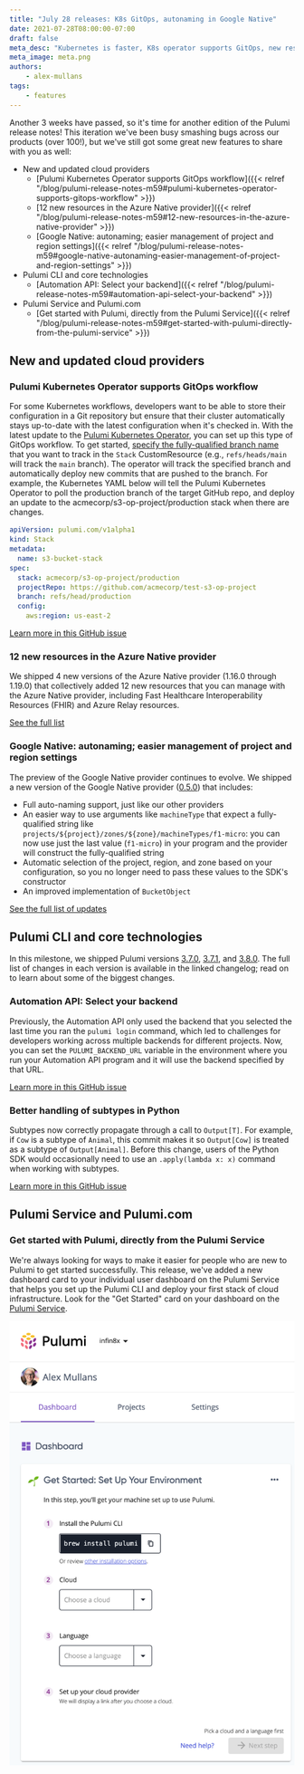 ```yaml
---
title: "July 28 releases: K8s GitOps, autonaming in Google Native"
date: 2021-07-28T08:00:00-07:00
draft: false
meta_desc: "Kubernetes is faster, K8s operator supports GitOps, new resources and functionality for Azure and Google Cloud, and easier getting started in the Pulumi Service"
meta_image: meta.png
authors:
    - alex-mullans
tags:
    - features
---
```


Another 3 weeks have passed, so it's time for another edition of the Pulumi release notes! This iteration we've been busy smashing bugs across our products (over 100!), but we've still got some great new features to share with you as well:

- New and updated cloud providers
  - [Pulumi Kubernetes Operator supports GitOps workflow]({{< relref "/blog/pulumi-release-notes-m59#pulumi-kubernetes-operator-supports-gitops-workflow" >}})
  - [12 new resources in the Azure Native provider]({{< relref "/blog/pulumi-release-notes-m59#12-new-resources-in-the-azure-native-provider" >}})
  - [Google Native: autonaming; easier management of project and region settings]({{< relref "/blog/pulumi-release-notes-m59#google-native-autonaming-easier-management-of-project-and-region-settings" >}})
- Pulumi CLI and core technologies
  - [Automation API: Select your backend]({{< relref "/blog/pulumi-release-notes-m59#automation-api-select-your-backend" >}})
- Pulumi Service and Pulumi.com
  - [Get started with Pulumi, directly from the Pulumi Service]({{< relref "/blog/pulumi-release-notes-m59#get-started-with-pulumi-directly-from-the-pulumi-service" >}})

<!--more-->

## New and updated cloud providers

### Pulumi Kubernetes Operator supports GitOps workflow

For some Kubernetes workflows, developers want to be able to store their configuration in a Git repository but ensure that their cluster automatically stays up-to-date with the latest configuration when it's checked in. With the latest update to the [Pulumi Kubernetes Operator](https://github.com/pulumi/pulumi-kubernetes-operator), you can set up this type of GitOps workflow. To get started, [specify the fully-qualified branch name](https://github.com/pulumi/pulumi-kubernetes-operator/blob/80398a85958215a7c2c87e9ce30c69998f6cdba9/pkg/apis/pulumi/v1alpha1/stack_types.go#L99-L101) that you want to track in the `Stack` CustomResource (e.g., `refs/heads/main` will track the `main` branch). The operator will track the specified branch and automatically deploy new commits that are pushed to the branch. For example, the Kubernetes YAML below will tell the Pulumi Kubernetes Operator to poll the production branch of the target GitHub repo, and deploy an update to the acmecorp/s3-op-project/production stack when there are changes.

```yaml
apiVersion: pulumi.com/v1alpha1
kind: Stack
metadata:
  name: s3-bucket-stack
spec:
  stack: acmecorp/s3-op-project/production
  projectRepo: https://github.com/acmecorp/test-s3-op-project
  branch: refs/head/production
  config:
    aws:region: us-east-2
```

[Learn more in this GitHub issue](https://github.com/pulumi/pulumi-kubernetes-operator/issues/50)

### 12 new resources in the Azure Native provider

We shipped 4 new versions of the Azure Native provider (1.16.0 through 1.19.0) that collectively added 12 new resources that you can manage with the Azure Native provider, including Fast Healthcare Interoperability Resources (FHIR) and Azure Relay resources.

[See the full list](https://github.com/pulumi/pulumi-azure-native/blob/master/CHANGELOG.md#1190-2021-07-22)

### Google Native: autonaming; easier management of project and region settings

The preview of the Google Native provider continues to evolve. We shipped a new version of the Google Native provider ([0.5.0](https://github.com/pulumi/pulumi-google-native/releases/tag/v0.5.0)) that includes:

- Full auto-naming support, just like our other providers
- An easier way to use arguments like `machineType` that expect a fully-qualified string like `projects/${project}/zones/${zone}/machineTypes/f1-micro`: you can now use just the last value (`f1-micro`) in your program and the provider will construct the fully-qualified string
- Automatic selection of the project, region, and zone based on your configuration, so you no longer need to pass these values to the SDK's constructor
- An improved implementation of `BucketObject`

[See the full list of updates](https://github.com/pulumi/pulumi-google-native/blob/master/CHANGELOG.md)

## Pulumi CLI and core technologies

In this milestone, we shipped Pulumi versions [3.7.0](https://github.com/pulumi/pulumi/releases/tag/v3.7.0), [3.7.1](https://github.com/pulumi/pulumi/releases/tag/v3.7.1), and [3.8.0](https://github.com/pulumi/pulumi/releases/tag/v3.8.0). The full list of changes in each version is available in the linked changelog; read on to learn about some of the biggest changes.

### Automation API: Select your backend

Previously, the Automation API only used the backend that you selected the last time you ran the `pulumi login` command, which led to challenges for developers working across multiple backends for different projects. Now, you can set the `PULUMI_BACKEND_URL` variable in the environment where you run your Automation API program and it will use the backend specified by that URL.

[Learn more in this GitHub issue](https://github.com/pulumi/pulumi/issues/5591)

### Better handling of subtypes in Python

Subtypes now correctly propagate through a call to `Output[T]`. For example, if `Cow` is a subtype of `Animal`, this commit makes it so `Output[Cow]` is treated as a subtype of `Output[Animal]`. Before this change, users of the Python SDK would occasionally need to use an `.apply(lambda x: x)` command when working with subtypes.

[Learn more in this GitHub issue](https://github.com/pulumi/pulumi/issues/6843)

## Pulumi Service and Pulumi.com

### Get started with Pulumi, directly from the Pulumi Service

We're always looking for ways to make it easier for people who are new to Pulumi to get started successfully. This release, we've added a new dashboard card to your individual user dashboard on the Pulumi Service that helps you set up the Pulumi CLI and deploy your first stack of cloud infrastructure. Look for the "Get Started" card on your dashboard on the [Pulumi Service](https://app.pulumi.com/).

![Screenshot of Get Started card from the Pulumi Service](get-started-card.png)
